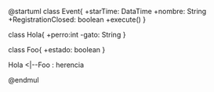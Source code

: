 @startuml
class Event{
    +starTime: DataTime
    +nombre: String
    +RegistrationClosed: boolean
    +execute()
}

class Hola{
    +perro:int
    -gato: String
}

class Foo{
    +estado: boolean
}

Hola <|--Foo : herencia

@endmul